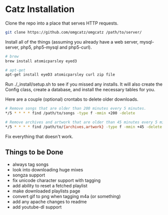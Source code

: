 Catz Installation
=================

Clone the repo into a place that serves HTTP requests.

```bash
git clone https://github.com/omgcatz/omgcatz /path/to/server/
```

Install all of the things (assuming you already have a web server, mysql-server, php5, php5-mysql and php5-curl).

```bash
# brew 
brew install atomicparsley eyed3

# apt-get
apt-get install eyeD3 atomicparsley curl zip file
```

Run ./_install/setup.sh to see if you missed any installs. It will also create the Config class, create a database, and install the necessary tables for you.

Here are a couple (optional) crontabs to delete older downloads.

```bash
# Remove songs that are older than 200 minutes every 5 minutes.
*/5 * * * * find /path/to/songs -type f -mmin +200 -delete

# Remove archives and artwork that are older than 45 minutes every 5 minutes.
*/5 * * * * find /path/to/{archives,artwork} -type f -mmin +45 -delete
```

Fix everything that doesn't work.

Things to be Done
-----------------

* always tag songs
* look into downloading huge mixes
* songza support
* fix unicode character support with tagging
* add ability to reset a fetched playlist
* make downloaded playlists page
* convert gif to png when tagging m4a (or something)
* add any apache changes to readme
* add youtube-dl support
